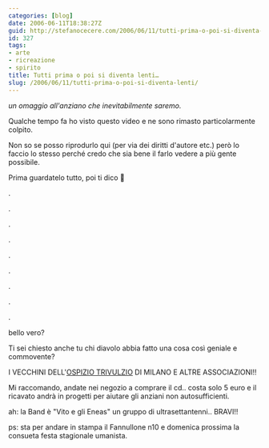 ```yaml
---
categories: [blog]
date: 2006-06-11T18:38:27Z
guid: http://stefanocecere.com/2006/06/11/tutti-prima-o-poi-si-diventa-lenti/
id: 327
tags:
- arte
- ricreazione
- spirito
title: Tutti prima o poi si diventa lenti…
slug: /2006/06/11/tutti-prima-o-poi-si-diventa-lenti/
---
```


_un omaggio all'anziano che inevitabilmente saremo._

Qualche tempo fa ho visto questo video e ne sono rimasto particolarmente colpito.
  
Non so se posso riprodurlo qui (per via dei diritti d'autore etc.) però lo faccio lo stesso perché credo che sia bene il farlo vedere a più gente possibile.

Prima guardatelo tutto, poi ti dico 🙂

.
  
.
  
.
  
.
  
.
  
.
  
.
  
.
  
.
  
bello vero?
  
Ti sei chiesto anche tu chi diavolo abbia fatto una cosa così geniale e commovente?

I VECCHINI DELL'[OSPIZIO TRIVULZIO](http://www.pioalbergotrivulzio.it/) DI MILANO E ALTRE ASSOCIAZIONI!!

Mi raccomando, andate nei negozio a comprare il cd.. costa solo 5 euro e il ricavato andrà in progetti per aiutare gli anziani non autosufficienti.

ah: la Band è "Vito e gli Eneas" un gruppo di ultrasettantenni.. BRAVI!!

ps: sta per andare in stampa il Fannullone n10 e domenica prossima la consueta festa stagionale umanista.